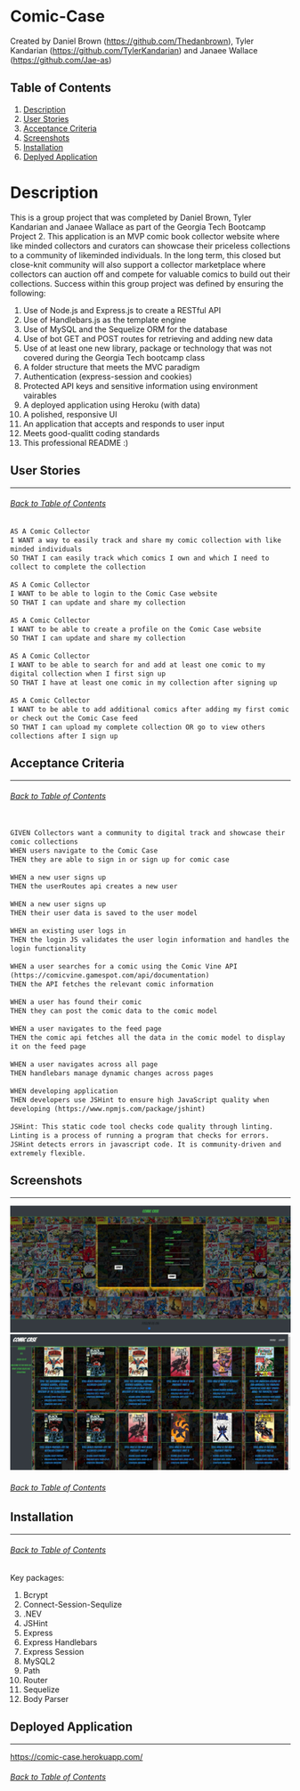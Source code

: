 # Comic-Case
Created by Daniel Brown (https://github.com/Thedanbrown), Tyler Kandarian (https://github.com/TylerKandarian) and Janaee Wallace (https://github.com/Jae-as)

## Table of Contents
1. [Description](#Description)
2. [User Stories](#User-Stories)
3. [Acceptance Criteria](#Acceptance-Criteria)
4. [Screenshots](#Screenshots)
5. [Installation](#Installation)
6. [Deplyed Application](#Deployed-Application)

# Description
This is a group project that was completed by Daniel Brown, Tyler Kandarian and Janaee Wallace as part of the Georgia Tech Bootcamp Project 2. This application is an MVP comic book collector website where like minded collectors and curators can showcase their priceless collections to a community of likeminded individuals. In the long term, this closed but close-knit community will also support a collector marketplace where collectors can auction off and compete for valuable comics to build out their collections. Success within this group project was defined by ensuring the following:
1. Use of Node.js and Express.js to create a RESTful API
2. Use of Handlebars.js as the template engine
3. Use of MySQL and the Sequelize ORM for the database
4. Use of bot GET and POST routes for retrieving and adding new data
5. Use of at least one new library, package or technology that was not covered during the Georgia Tech bootcamp class
6. A folder structure that meets the MVC paradigm
7. Authentication (express-session and cookies)
8. Protected API keys and sensitive information using environment vairables
9. A deployed application using Heroku (with data)
10. A polished, responsive UI
11. An application that accepts and responds to user input
12. Meets good-qualitt coding standards
13. This professional README :) 

## User Stories
***
###### [Back to Table of Contents](#Table-of-Contents)
```
AS A Comic Collector
I WANT a way to easily track and share my comic collection with like minded individuals
SO THAT I can easily track which comics I own and which I need to collect to complete the collection

AS A Comic Collector
I WANT to be able to login to the Comic Case website
SO THAT I can update and share my collection

AS A Comic Collector
I WANT to be able to create a profile on the Comic Case website
SO THAT I can update and share my collection

AS A Comic Collector
I WANT to be able to search for and add at least one comic to my digital collection when I first sign up
SO THAT I have at least one comic in my collection after signing up

AS A Comic Collector
I WANT to be able to add additional comics after adding my first comic or check out the Comic Case feed
SO THAT I can upload my complete collection OR go to view others collections after I sign up
```

## Acceptance Criteria
***
###### [Back to Table of Contents](#Table-of-Contents)
```

GIVEN Collectors want a community to digital track and showcase their comic collections
WHEN users navigate to the Comic Case
THEN they are able to sign in or sign up for comic case

WHEN a new user signs up
THEN the userRoutes api creates a new user

WHEN a new user signs up
THEN their user data is saved to the user model

WHEN an existing user logs in
THEN the login JS validates the user login information and handles the login functionality

WHEN a user searches for a comic using the Comic Vine API (https://comicvine.gamespot.com/api/documentation)
THEN the API fetches the relevant comic information

WHEN a user has found their comic
THEN they can post the comic data to the comic model

WHEN a user navigates to the feed page
THEN the comic api fetches all the data in the comic model to display it on the feed page

WHEN a user navigates across all page
THEN handlebars manage dynamic changes across pages

WHEN developing application
THEN developers use JSHint to ensure high JavaScript quality when developing (https://www.npmjs.com/package/jshint)

JSHint: This static code tool checks code quality through linting. Linting is a process of running a program that checks for errors. JSHint detects errors in javascript code. It is community-driven and extremely flexible.

```

## Screenshots
***
![landing](/public/img/comic-case-landing.png)
![feed](/public/img/comic-case-feed.png)
###### [Back to Table of Contents](#Table-of-Contents)

## Installation
***
###### [Back to Table of Contents](#Table-of-Contents)
Key packages:
1. Bcrypt
2. Connect-Session-Sequlize
3. .NEV
4. JSHint
5. Express
6. Express Handlebars
7. Express Session
8. MySQL2
9. Path
10. Router
11. Sequelize
12. Body Parser

## Deployed Application
***
https://comic-case.herokuapp.com/
###### [Back to Table of Contents](#Table-of-Contents)
